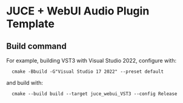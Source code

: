 # JUCE + WebUI Audio Plugin Template

## Build command

For example, building VST3 with Visual Studio 2022, configure with:

```
  cmake -Bbuild -G"Visual Studio 17 2022" --preset default
```
and build with:

```
  cmake --build build --target juce_webui_VST3 --config Release  
```

